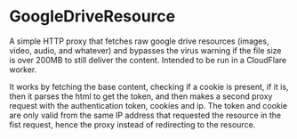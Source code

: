 # GoogleDriveResource
A simple HTTP proxy that fetches raw google drive resources (images, video, audio, and whatever) and bypasses the virus warning if the file size is over 200MB to still deliver the content. Intended to be run in a CloudFlare worker.

It works by fetching the base content, checking if a cookie is present, if it is, then it parses the html to get the token, and then makes a second proxy request with the authentication token, cookies and ip. The token and cookie are only valid from the same IP address that requested the resource in the fist request, hence the proxy instead of redirecting to the resource.
